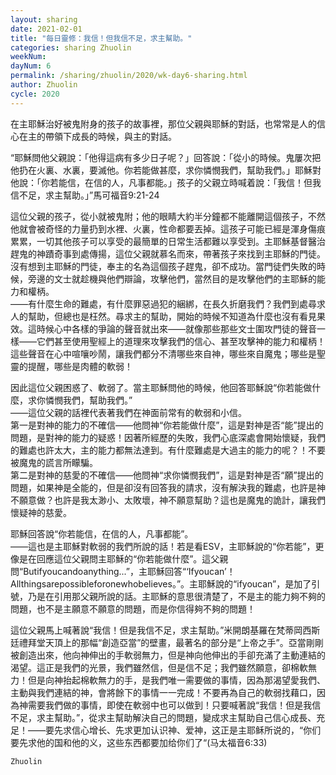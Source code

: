```yaml
---
layout: sharing
date: 2021-02-01
title: "每日靈修：我信！但我信不足，求主幫助。"
categories: sharing Zhuolin
weekNum: 
dayNum: 6
permalink: /sharing/zhuolin/2020/wk-day6-sharing.html
author: Zhuolin
cycle: 2020
---
```


在主耶穌治好被鬼附身的孩子的故事裡，那位父親與耶穌的對話，也常常是人的信心在主的帶領下成長的時候，與主的對話。  

“耶穌問他父親說：「他得這病有多少日子呢？」回答說：「從小的時候。鬼屢次把他扔在火裏、水裏，要滅他。你若能做甚麼，求你憐憫我們，幫助我們。」耶穌對他說：「你若能信，在信的人，凡事都能。」孩子的父親立時喊着說：「我信！但我信不足，求主幫助。」”馬可福音9:21-24  

這位父親的孩子，從小就被鬼附；他的眼睛大約半分鐘都不能離開這個孩子，不然他就會被奇怪的力量扔到水裡、火裏，性命都要丟掉。這孩子可能已經是渾身傷痕累累，一切其他孩子可以享受的最簡單的日常生活都難以享受到。主耶穌基督醫治趕鬼的神蹟奇事到處傳揚，這位父親就慕名而來，帶著孩子來找到主耶穌的門徒。沒有想到主耶穌的門徒，奉主的名為這個孩子趕鬼，卻不成功。當門徒們失敗的時候，旁邊的文士就趁機與他們辯論，攻擊他們，當然目的是攻擊他們的主耶穌的能力和權柄。  
——有什麼生命的難處，有什麼罪惡過犯的綑綁，在長久折磨我們？我們到處尋求人的幫助，但總也是枉然。尋求主的幫助，開始的時候不知道為什麼也沒有看見果效。這時候心中各樣的爭論的聲音就出來——就像那些那些文士圍攻門徒的聲音一樣——它們甚至使用聖經上的道理來攻擊我們的信心、甚至攻擊神的能力和權柄！這些聲音在心中喧嚷吵鬧，讓我們都分不清哪些來自神，哪些來自魔鬼；哪些是聖靈的提醒，哪些是肉體的軟弱！  

因此這位父親困惑了、軟弱了。當主耶穌問他的時候，他回答耶穌說“你若能做什麼，求你憐憫我們，幫助我們。”  
——這位父親的話裡代表著我們在神面前常有的軟弱和小信。  
第一是對神的能力的不確信——他問神“你若能做什麼”，這是對神是否“能”提出的問題，是對神的能力的疑惑！因著所經歷的失敗，我們心底深處會開始懷疑，我們的難處也許太大，主的能力都無法達到。有什麼難處是大過主的能力的呢？！不要被魔鬼的謊言所矇騙。  
第二是對神的慈愛的不確信——他問神“求你憐憫我們”，這是對神是否“願”提出的問題，如果神是全能的，但是卻沒有回答我的請求，沒有解決我的難處，也許是神不願意做？也許是我太渺小、太敗壞，神不願意幫助？這也是魔鬼的詭計，讓我們懷疑神的慈愛。  

耶穌回答說“你若能信，在信的人，凡事都能”。  
——這也是主耶穌對軟弱的我們所說的話！若是看ESV，主耶穌說的“你若能”，更像是在回應這位父親問主耶穌的“你若能做什麼”。這父親問“Butifyoucandoanything...”，主耶穌回答“‘Ifyoucan’！Allthingsarepossibleforonewhobelieves。”。主耶穌說的“ifyoucan”，是加了引號，乃是在引用那父親所說的話。主耶穌的意思很清楚了，不是主的能力夠不夠的問題，也不是主願意不願意的問題，而是你信得夠不夠的問題！  

這位父親馬上喊著說“我信！但是我信不足，求主幫助。”米開朗基羅在梵蒂岡西斯廷禮拜堂天頂上的那幅“創造亞當”的壁畫，最著名的部分是“上帝之手”。亞當剛剛被創造出來，他向神伸出的手軟弱無力，但是神向他伸出的手卻充滿了主動連結的渴望。這正是我們的光景，我們雖然信，但是信不足；我們雖然願意，卻棉軟無力！但是向神抬起棉軟無力的手，是我們唯一需要做的事情，因為那渴望愛我們、主動與我們連結的神，會將餘下的事情一一完成！不要再為自己的軟弱找藉口，因為神需要我們做的事情，即使在軟弱中也可以做到！只要喊著說“我信！但是我信不足，求主幫助。”，從求主幫助解決自己的問題，變成求主幫助自己信心成長、充足！——要先求信心增长、先求更加认识神、爱神，这正是主耶稣所说的，“你们要先求他的国和他的义，这些东西都要加给你们了“(马太福音6:33)  

`Zhuolin`  
